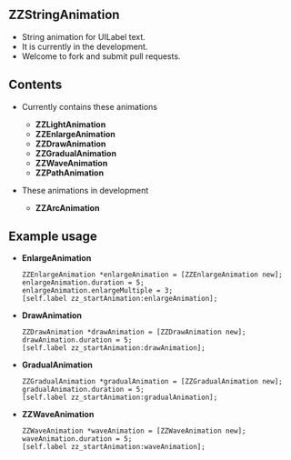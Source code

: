 ## ZZStringAnimation
*  String animation for UILabel text.
*  It is currently in the development.
*  Welcome to fork and submit pull requests.


## Contents

* Currently contains these animations

	* **ZZLightAnimation**
	* **ZZEnlargeAnimation**
	* **ZZDrawAnimation**
	* **ZZGradualAnimation**
	* **ZZWaveAnimation**
	* **ZZPathAnimation**
* These animations in development
	* **ZZArcAnimation**


## Example usage
    
* **EnlargeAnimation**

	```objc
	ZZEnlargeAnimation *enlargeAnimation = [ZZEnlargeAnimation new];
    enlargeAnimation.duration = 5;
    enlargeAnimation.enlargeMultiple = 3;
    [self.label zz_startAnimation:enlargeAnimation];
    ```
* **DrawAnimation**

	```objc
	ZZDrawAnimation *drawAnimation = [ZZDrawAnimation new];
    drawAnimation.duration = 5;
    [self.label zz_startAnimation:drawAnimation];
    ```
* **GradualAnimation**

	```objc
	ZZGradualAnimation *gradualAnimation = [ZZGradualAnimation new];
    gradualAnimation.duration = 5;
    [self.label zz_startAnimation:gradualAnimation];
    ```
* **ZZWaveAnimation**

	```objc
	ZZWaveAnimation *waveAnimation = [ZZWaveAnimation new];
    waveAnimation.duration = 5;
    [self.label zz_startAnimation:waveAnimation];
    ```


